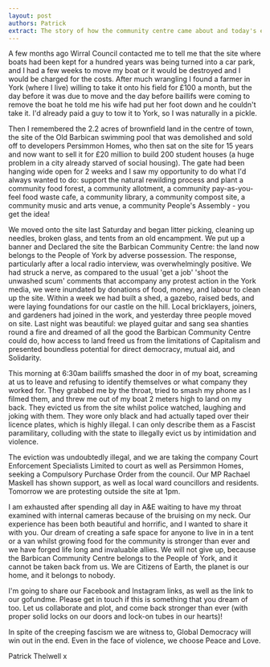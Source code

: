 ```yaml
---
layout: post
authors: Patrick
extract: The story of how the community centre came about and today's eviction
---
```


A few months ago Wirral Council contacted me to tell me that the site where boats had been kept for a hundred years was being turned into a car park, and I had a few weeks to move my boat or it would be destroyed and I would be charged for the costs. After much wrangling I found a farmer in York (where I live) willing to take it onto his field for £100 a month, but the day before it was due to move and the day before baillifs were coming to remove the boat he told me his wife had put her foot down and he couldn't take it. I'd already paid a guy to tow it to York, so I was naturally in a pickle.

Then I remembered the 2.2 acres of brownfield land in the centre of town, the site of the Old Barbican swimming pool that was demolished and sold off to developers Persimmon Homes, who then sat on the site for 15 years and now want to sell it for £20 million to build 200 student houses (a huge problem in a city already starved of social housing). The gate had been hanging wide open for 2 weeks and I saw my opportunity to do what I'd always wanted to do: support the natural rewilding process and plant a community food forest, a community allotment, a community pay-as-you-feel food waste cafe, a community library, a community compost site, a community music and arts venue, a community People's Assembly - you get the idea!

We moved onto the site last Saturday and began litter picking, cleaning up needles, broken glass, and tents from an old encampment. We put up a banner and Declared the site the Barbican Community Centre: the land now belongs to the People of York by adverse possession. The response, particularly after a local radio interview, was overwhelmingly positive. We had struck a nerve, as compared to the usual 'get a job' 'shoot the unwashed scum' comments that accompany any protest action in the York media, we were inundated by donations of food, money, and labour to clean up the site. Within a week we had built a shed, a gazebo, raised beds, and were laying foundations for our castle on the hill. Local bricklayers, joiners, and gardeners had joined in the work, and yesterday three people moved on site. Last night was beautiful: we played guitar and sang sea shanties round a fire and dreamed of all the good the Barbican Community Centre could do, how access to land freed us from the limitations of Capitalism and presented boundless potential for direct democracy, mutual aid, and Solidarity.

This morning at 6:30am bailiffs smashed the door in of my boat, screaming at us to leave and refusing to identify themselves or what company they worked for. They grabbed me by the throat, tried to smash my phone as I filmed them, and threw me out of my boat 2 meters high to land on my back. They evicted us from the site whilst police watched, laughing and joking with them. They wore only black and had actually taped over their licence plates, which is highly illegal. I can only describe them as a Fascist paramilitary, colluding with the state to illegally evict us by intimidation and violence.

The eviction was undoubtedly illegal, and we are taking the company Court Enforcement Specialists Limited to court as well as Persimmon Homes, seeking a Compulsory Purchase Order from the council. Our MP Rachael Maskell has shown support, as well as local ward councillors and residents. Tomorrow we are protesting outside the site at 1pm.

I am exhausted after spending all day in A&E waiting to have my throat examined with internal cameras because of the bruising on my neck. Our experience has been both beautiful and horrific, and I wanted to share it with you. Our dream of creating a safe space for anyone to live in in a tent or a van whilst growing food for the community is stronger than ever and we have forged life long and invaluable allies. We will not give up, because the Barbican Community Centre belongs to the People of York, and it cannot be taken back from us. We are Citizens of Earth, the planet is our home, and it belongs to nobody.

I'm going to share our Facebook and Instagram links, as well as the link to our gofundme. Please get in touch if this is something that you dream of too. Let us collaborate and plot, and come back stronger than ever (with proper solid locks on our doors and lock-on tubes in our hearts)!

In spite of the creeping fascism we are witness to, Global Democracy will win out in the end. Even in the face of violence, we choose Peace and Love.

Patrick Thelwell x
